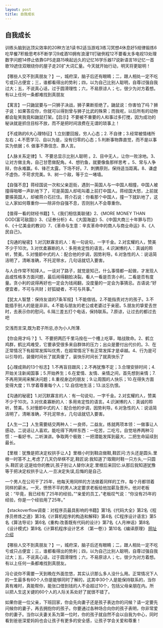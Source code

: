 ```yaml
---
layout: post
title: 自我成长
---
```


## 自我成长

训练头脑到达顶尖效率的20种方法1读书2适当游戏3练习冥想4休息好5规律锻炼6吃早餐7积极思考8不断学习9戒酒10拥有浪漫11打破例程12不要看太多电视13处理数字问题14停止依靠GPS走路15唤起远久的记忆16学乐器17说新语言18记忆一首歌19遮住双眼绕你的屋子走20扩大词汇量。今天就开始行动，明天将更聪明！

【哪些人交不到真朋友？】一，城府深，脑子后还有眼睛；二，跟人相处一定不吃亏或只占便宜；三，谁都看得出的势利；四，以为自己比别人聪明，自尊过强自我过大；五，不说真心话，过于圆滑理性；六，不易原谅人；七，很少为对方着想。有以上任何一条都难找到真朋友

【寓言】一只鼬鼠要与一只狮子决战，狮子果断拒绝了。鼬鼠说：你害怕了吗？狮子说：如果答应你，你就可以得到曾与狮子比武的殊荣；而我呢，以后所有的动物都会耻笑我竟和鼬鼠打架。【启示】不要被不重要的人和事过多打搅，因为成功的秘诀就是抓住目标不放，而不是把时间浪费在无谓的琐事上！

【不成熟的6大心理特征】1.立刻要回报，穷人心态；2. 不自律；3.经常被情绪所左右；4.不愿学习、自以为是，没有归零的心态；5.判断事物靠直觉，而不是以事实为依据；6. 做事不靠信念、靠人言。

【人脉关系定律】1、不要总显示比别人聪明 。2、目中无人，让你一败涂地。3、让对方做主角，自己甘愿做配角。4、想钓鱼，就要像鱼那样思考 。5、常与人争辩，你永难赢。6、锋芒太露，下场不好。7、刺猬原则，保持适当距离。8、谦虚不虚伪，不苛求完美。9、树一个敌，等于立一堵墙。

【自强不息】蒋经国说一次和父亲逛街，遇到一英国人与一中国人相撞，中国人被撞得啪唧一声趴地下了，可是英国人却吼叫着上前打中国人。蒋经国大怒，上前就要揍英国人，却被蒋介石拦住。蒋介石说：你看那个中国人，撞一下就趴地了，这让人家如何尊重你——除非你自强不息，否则别人不会尊重你。

【值得一看的财经书籍】1、《我们相信美联储》2、《MORE MONEY THAN GOD(富可敌国)》3、《证券分析》4、《大国海盗》5、《中国大商三十年罪与罚》6、《十亿美金的教训》7、《革命与生意：辛亥革命中的商人与商业命运》8、《人民自己》。



【沟通的秘密】1.对沉默寡言的人：有一句说句，一字千金。2.对玄耀的人，赞美不少于10次。3.对优柔寡断的人：多用肯定性的语言。4.识渊博的人：真诚的聆听，赞美。5.对慢郎中式的人：配合他的步调，因势利导。6.对急性的人：说话简洁明了，清晰准确，不托泥带水，几句话就切入要害。


与人合作常不知择人。一谈对了路子，就觉是知己，什么事情都一起做，才发现人品或性格多方面问题，最后闹得翻脸决裂。看人一看是否贪小利，二看是否有度量。贪小利的说得再好也一定会为钱闹翻，没度量的一定会为事猜忌。古语说:“好便宜者，不可与共财；好狐疑者，不可与共事。”


【犹太人智慧：保持友谊的7条军规】1.不能借钱。2.不能指责对方的孩子。3.不能插手别人的是是非非。4.不能与朋友的老公或老婆过于亲密。5.朋友的挚爱去世时，去表示你的慰问。6.隔三差五打个电话，保持联系。7.原谅，让过去的都过去吧

交浅而言深,既为君子所忌,亦为小人所薄.

【你会用才吗？】1、不要把两匹千里马拴在一个槽上吃草，暗战致命。2、鹤立鸡群，鹤比鸡难受，它要承受很多来自群体的压力；出众是要付出代价的。3、在正常情况下有超常发挥叫优秀，在超常情况下有正常发挥才是卓越。4、行为是可以引导的，装傻时间长了就真傻了，装快乐时间长了就真快乐了


【心理成熟的13个标志】1.不再盲目跟风；2.不再犹豫不定；3.合理安排时间；4.开始关注新闻国事；5.开始养生；6.在爱情、友情、亲情之间，首先想到亲情；7.不再用哭闹来解决问题；8.重视身边的朋友；9.让周围的人快乐；10.在得失方面变得大度；11.学着尊重每个人；12.自信地生活；13.淡忘仇恨。

【沟通的秘密】1.对沉默寡言的人：有一句说句，一字千金。2.对玄耀的人，赞美不少于10次。3.对优柔寡断的人：多用肯定性的语言。4.识渊博的人：真诚的聆听，赞美。5.对慢郎中式的人：配合他的步调，因势利导。6.对急性的人：说话简洁明了，清晰准确，不托泥带水，几句话就切入要害。

【人生一二】人生需要结交两种人：一良师，二益友。练就两项本领：一做事让人感动，二说话让人喜欢。能吃得下两样东西：一吃苦，二吃亏。自觉培养两种习惯：一看好书，二听演讲。争取两个极致：一把潜能发挥到最大，二把生命延续到最长。

【里根：犹豫是把决定权拱手让人】里根小时到鞋店做鞋,鞋匠问:方头还是圆头.里根一时答不上,考虑了几天仍举棋不定,鞋匠说:我知道了!取鞋时鞋一只方头,一只圆头.鞋匠说:这是给你的教训,孩子别让人替你决定.里根后来回忆:从那后我知道犹豫等于把决定权拱手让人.一旦决定失误,后悔的是自己.

一个男人在公司干了25年，他每天用同样的方法做着同样的工作，每个月都领着同样的薪水。一天，愤愤不平的男人决定要求老板给他加薪及晋升。他对老板说：“毕竟，我已经有了25年的经验。”“亲爱的员工，”老板叹气说：“你没有25年的经验，你是一个经验用了25年。”

【stackoverflow调查：对程序员最具影响的书籍】第1名《代码大全》第2名《程序员修炼之道》第3名《计算机程序的构造和解释》第4名《C程序设计语言》第5名《算法导论》第6名《重构:改善既有代码的设计》第7名《人月神话》第8名《设计模式》第9名《计算机程序设计艺术 （第一卷）》第10名《编译原理》 [网址介绍](http://www.ltesting.net/ceshi/ceshijishu/rjcsgcszyfz/zyfz/2014/0401/207218.html)

【哪些人交不到真朋友？】一，城府深，脑子后还有眼睛；二，跟人相处一定不吃亏或只占便宜；三，谁都看得出的势利；四，以为自己比别人聪明，自尊过强自我过大；五，不说真心话，过于圆滑理性；六，不易原谅人；七，很少为对方着想。有以上任何一条都难找到真朋友。


冯仑说你不需要一天到晩在外面忽悠，其实认识那么多人没什么用。正常情况下人的一生最多有60个人你是能够同时了解的，这其中30个人是能保持联系的，当你真有难时，真能帮你，能张口借到钱的人不会超过10个，包括父母亲朋在内。所以把人生这关键的60个人的人际关系处好了就很不错了。

如果你是一位父亲，下班回家，你会先向妻子还是孩子表达你的问候？请一定要先问候你的妻子，再去拥抱你的孩子。你要通过各种场合向你的孩子表明，你非常爱你的妻子。当你以夫妻关系为第一位时，你的孩子就自然不会以自我为中心，同时看到爸爸深爱妈妈也会让孩子有更多的安全感，让孩子学会关爱和尊重！
